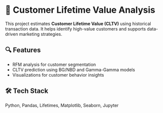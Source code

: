 # 🧮 Customer Lifetime Value Analysis

This project estimates **Customer Lifetime Value (CLTV)** using historical transaction data. It helps identify high-value customers and supports data-driven marketing strategies.

## 🔍 Features
- RFM analysis for customer segmentation
- CLTV prediction using BG/NBD and Gamma-Gamma models
- Visualizations for customer behavior insights

## 🛠️ Tech Stack
Python, Pandas, Lifetimes, Matplotlib, Seaborn, Jupyter





